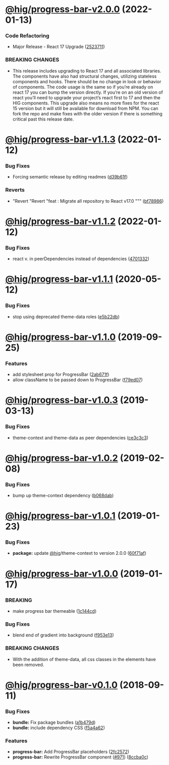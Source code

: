 # [@hig/progress-bar-v2.0.0](https://github.com/Autodesk/hig/compare/@hig/progress-bar@1.1.3...@hig/progress-bar@2.0.0) (2022-01-13)


### Code Refactoring

* Major Release - React 17 Upgrade ([2523711](https://github.com/Autodesk/hig/commit/2523711))


### BREAKING CHANGES

* This release includes upgrading to React 17 and all associated libraries. The components have also had structural changes, utilizing stateless components and hooks. There should be no change in look or behavior of components. The code usage is the same so if you’re already on react 17 you can bump the version directly. If you’re on an old version of react you’ll need to upgrade your project’s react first to 17 and then the HIG components. This upgrade also means no more fixes for the react 15 version but it will still be available for download from NPM. You can fork the repo and make fixes with the older version if there is something critical past this release date.

# [@hig/progress-bar-v1.1.3](https://github.com/Autodesk/hig/compare/@hig/progress-bar@1.1.2...@hig/progress-bar@1.1.3) (2022-01-12)


### Bug Fixes

* Forcing semantic release by editing readmes ([d39b61f](https://github.com/Autodesk/hig/commit/d39b61f))


### Reverts

* "Revert "Revert "feat : Migrate all repository to React v17.0 """ ([bf78986](https://github.com/Autodesk/hig/commit/bf78986))

# [@hig/progress-bar-v1.1.2](https://github.com/Autodesk/hig/compare/@hig/progress-bar@1.1.1...@hig/progress-bar@1.1.2) (2022-01-12)


### Bug Fixes

*  react v. in peerDependencies instead of dependencies ([4701332](https://github.com/Autodesk/hig/commit/4701332))

# [@hig/progress-bar-v1.1.1](https://github.com/Autodesk/hig/compare/@hig/progress-bar@1.1.0...@hig/progress-bar@1.1.1) (2020-05-12)


### Bug Fixes

* stop using deprecated theme-data roles ([e5b22db](https://github.com/Autodesk/hig/commit/e5b22db))

# [@hig/progress-bar-v1.1.0](https://github.com/Autodesk/hig/compare/@hig/progress-bar@1.0.3...@hig/progress-bar@1.1.0) (2019-09-25)


### Features

* add stylesheet prop for ProgressBar ([2ab671f](https://github.com/Autodesk/hig/commit/2ab671f))
* allow className to be passed down to ProgressBar ([f79ed07](https://github.com/Autodesk/hig/commit/f79ed07))

# [@hig/progress-bar-v1.0.3](https://github.com/Autodesk/hig/compare/@hig/progress-bar@1.0.2...@hig/progress-bar@1.0.3) (2019-03-13)


### Bug Fixes

* theme-context and theme-data as peer dependencies ([ce3c3c3](https://github.com/Autodesk/hig/commit/ce3c3c3))

# [@hig/progress-bar-v1.0.2](https://github.com/Autodesk/hig/compare/@hig/progress-bar@1.0.1...@hig/progress-bar@1.0.2) (2019-02-08)


### Bug Fixes

* bump up theme-context dependency ([b068dab](https://github.com/Autodesk/hig/commit/b068dab))

# [@hig/progress-bar-v1.0.1](https://github.com/Autodesk/hig/compare/@hig/progress-bar@1.0.0...@hig/progress-bar@1.0.1) (2019-01-23)


### Bug Fixes

* **package:** update [@hig](https://github.com/hig)/theme-context to version 2.0.0 ([60f71af](https://github.com/Autodesk/hig/commit/60f71af))

# [@hig/progress-bar-v1.0.0](https://github.com/Autodesk/hig/compare/@hig/progress-bar@0.1.0...@hig/progress-bar@1.0.0) (2019-01-17)


### BREAKING

* make progress bar themeable ([1c144cd](https://github.com/Autodesk/hig/commit/1c144cd))


### Bug Fixes

* blend end of gradient into background ([f953e13](https://github.com/Autodesk/hig/commit/f953e13))


### BREAKING CHANGES

* With the addition of theme-data, all css classes in the elements have been removed.

# [@hig/progress-bar-v0.1.0](https://github.com/Autodesk/hig/compare/@hig/progress-bar@0.0.0...@hig/progress-bar@0.1.0) (2018-09-11)


### Bug Fixes

* **bundle:** Fix package bundles ([a1b479d](https://github.com/Autodesk/hig/commit/a1b479d))
* **bundle:** include dependency CSS ([f5a4a62](https://github.com/Autodesk/hig/commit/f5a4a62))


### Features

* **progress-bar:** Add ProgressBar placeholders ([2fc2572](https://github.com/Autodesk/hig/commit/2fc2572))
* **progress-bar:** Rewrite ProgressBar component ([#971](https://github.com/Autodesk/hig/issues/971)) ([8ccba0c](https://github.com/Autodesk/hig/commit/8ccba0c))
